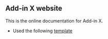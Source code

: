 ## Add-in X website	

This is the online documentation for Add-in X.

* Used the following [template](http://jekyllthemes.org/themes/documentation-theme-jekyll/)




